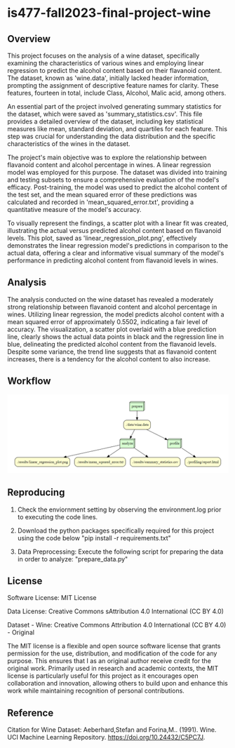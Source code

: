 # is477-fall2023-final-project-wine

## Overview
This project focuses on the analysis of a wine dataset, specifically examining the characteristics of various wines and employing linear regression to predict the alcohol content based on their flavanoid content. The dataset, known as 'wine.data', initially lacked header information, prompting the assignment of descriptive feature names for clarity. These features, fourteen in total, include Class, Alcohol, Malic acid, among others.

An essential part of the project involved generating summary statistics for the dataset, which were saved as 'summary_statistics.csv'. This file provides a detailed overview of the dataset, including key statistical measures like mean, standard deviation, and quartiles for each feature. This step was crucial for understanding the data distribution and the specific characteristics of the wines in the dataset.

The project's main objective was to explore the relationship between flavanoid content and alcohol percentage in wines. A linear regression model was employed for this purpose. The dataset was divided into training and testing subsets to ensure a comprehensive evaluation of the model's efficacy. Post-training, the model was used to predict the alcohol content of the test set, and the mean squared error of these predictions was calculated and recorded in 'mean_squared_error.txt', providing a quantitative measure of the model's accuracy.

To visually represent the findings, a scatter plot with a linear fit was created, illustrating the actual versus predicted alcohol content based on flavanoid levels. This plot, saved as 'linear_regression_plot.png', effectively demonstrates the linear regression model's predictions in comparison to the actual data, offering a clear and informative visual summary of the model's performance in predicting alcohol content from flavanoid levels in wines.

## Analysis
The analysis conducted on the wine dataset has revealed a moderately strong relationship between flavanoid content and alcohol percentage in wines. Utilizing linear regression, the model predicts alcohol content with a mean squared error of approximately 0.5502, indicating a fair level of accuracy. The visualization, a scatter plot overlaid with a blue prediction line, clearly shows the actual data points in black and the regression line in blue, delineating the predicted alcohol content from the flavanoid levels. Despite some variance, the trend line suggests that as flavanoid content increases, there is a tendency for the alcohol content to also increase.

## Workflow
![image file of workflow graph](results/dot.png)

## Reproducing

1. Check the enviornment setting by observing the environment.log prior to executing the code lines.

2. Download the python packages specifically required for this project using the code below "pip install -r requirements.txt"

3. Data Preprocessing: Execute the following script for preparing the data in order to analyze: "prepare_data.py"

## License

Software License: MIT License

Data License: Creative Commons sAttribution 4.0 International (CC BY 4.0)

Dataset - Wine: Creative Commons Attribution 4.0 International (CC BY 4.0) - Original

The MIT license is a flexible and open source software license that grants permission for the use, distribution, and modification of the code for any purpose. This ensures that I as an original author receive credit for the original work. Primarily used in research and academic contexts, the MIT license is particularly useful for this project as it encourages open collaboration and innovation, allowing others to build upon and enhance this work while maintaining recognition of personal contributions.

## Reference
Citation for Wine Dataset:
Aeberhard,Stefan and Forina,M.. (1991). Wine. UCI Machine Learning Repository. https://doi.org/10.24432/C5PC7J.